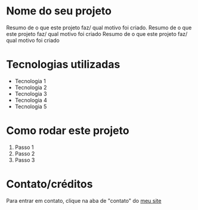 # Nome do seu projeto
Resumo de o que este projeto faz/ qual motivo foi criado. Resumo de o que este projeto faz/ qual motivo foi criado Resumo de o que este projeto faz/ qual motivo foi criado

# Tecnologias utilizadas
* Tecnologia 1
* Tecnologia 2
* Tecnologia 3
* Tecnologia 4
* Tecnologia 5

# Como rodar este projeto
1. Passo 1
1. Passo 2
1. Passo 3

# Contato/créditos
Para entrar em contato, clique na aba de "contato" do [meu site](www.meusite.com)